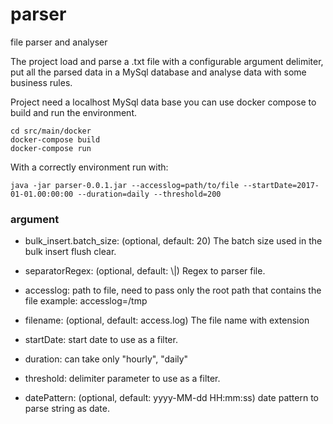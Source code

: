 # parser
file parser and analyser

The project load and parse a .txt file with a configurable argument delimiter, put all the parsed data in a MySql database and analyse data with some business rules.

Project need a localhost MySql data base you can use docker compose to build and run the environment.
```
cd src/main/docker
docker-compose build
docker-compose run
````

With a correctly environment run with:

```
java -jar parser-0.0.1.jar --accesslog=path/to/file --startDate=2017-01-01.00:00:00 --duration=daily --threshold=200
```

 ### argument
 * bulk_insert.batch_size: (optional, default: 20) The batch size used in the bulk insert flush clear.
 * separatorRegex: (optional, default: \\|) Regex to parser file.
 * accesslog: path to file, need to pass only the root path that contains the file example: accesslog=/tmp
 * filename: (optional, default: access.log) The file name with extension

 * startDate: start date to use as a filter.
 * duration: can take only "hourly", "daily"
 * threshold: delimiter parameter to use as a filter.
 * datePattern: (optional, default: yyyy-MM-dd HH:mm:ss) date pattern to parse string as date.
 